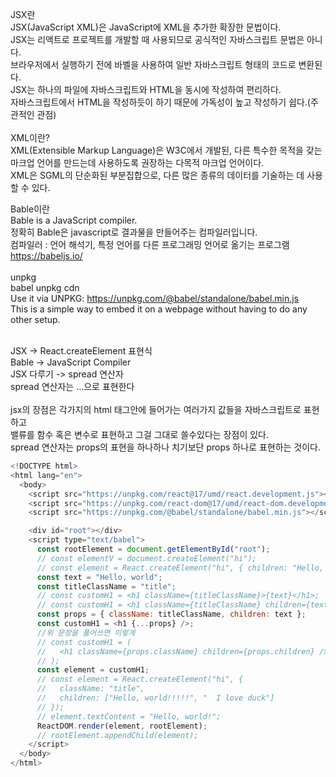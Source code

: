 JSX란 <br/>
JSX(JavaScript XML)은 JavaScript에 XML을 추가한 확장한 문법이다.<br/>
JSX는 리액트로 프로젝트를 개발할 때 사용되므로 공식적인 자바스크립트 문법은 아니다.<br/>
브라우저에서 실행하기 전에 바벨을 사용하여 일반 자바스크립트 형태의 코드로 변환된다.<br/>
JSX는 하나의 파일에 자바스크립트와 HTML을 동시에 작성하여 편리하다.<br/>
자바스크립트에서 HTML을 작성하듯이 하기 때문에 가독성이 높고 작성하기 쉽다.(주관적인 관점)<br/>
<br/>
XML이란?<br/>
XML(Extensible Markup Language)은 W3C에서 개발된, 다른 특수한 목적을 갖는 마크업 언어를 만드는데 사용하도록 권장하는 다목적 마크업 언어이다. <br/>
XML은 SGML의 단순화된 부분집합으로, 다른 많은 종류의 데이터를 기술하는 데 사용할 수 있다.<br/>

Bable이란<br/>
Bable is a JavaScript compiler.<br/>
정확히 Bable은 javascript로 결과물을 만들어주는 컴파일러입니다.<br/>
컴파일러 : 언어 해석기, 특정 언어를 다른 프로그래밍 언어로 옮기는 프로그램<br/>
https://babeljs.io/<br/>
<br/>
unpkg<br/>
babel unpkg cdn<br/>
Use it via UNPKG: https://unpkg.com/@babel/standalone/babel.min.js<br/>
This is a simple way to embed it on a webpage without having to do any other setup.<br/>

<br/>
JSX -> React.createElement 표현식<br/>
Bable -> JavaScript Compiler<br/>
JSX 다루기 -> spread 연산자<br/>
spread 연산자는 ...으로 표현한다<br/>
<br/>
jsx의 장점은 각가지의 html 태그안에 들어가는 여러가지 값들을  자바스크립트로 표현하고<br/>
밸류를 함수 혹은 변수로 표현하고 그걸 그대로 쓸수있다는 장점이 있다. <br/>
spread 연산자는 props의 표현을 하나하나 치기보단 props 하나로 표현하는 것이다.<br/>


```js
<!DOCTYPE html>
<html lang="en">
  <body>
    <script src="https://unpkg.com/react@17/umd/react.development.js"></script>
    <script src="https://unpkg.com/react-dom@17/umd/react-dom.development.js"></script>
    <script src="https://unpkg.com/@babel/standalone/babel.min.js"></script>

    <div id="root"></div>
    <script type="text/babel">
      const rootElement = document.getElementById("root");
      // const elementV = document.createElement("hi");
      // const element = React.createElement("hi", { children: "Hello, world!" });
      const text = "Hello, world";
      const titleClassName = "title";
      // const customH1 = <h1 className={titleClassName}>{text}</h1>;
      // const customH1 = <h1 className={titleClassName} children={text} />;
      const props = { className: titleClassName, children: text };
      const customH1 = <h1 {...props} />;
      //위 문장을 풀어쓰면 이렇게
      // const customH1 = (
      //   <h1 className={props.className} children={props.children} />
      // );
      const element = customH1;
      // const element = React.createElement("hi", {
      //   className: "title",
      //   children: ["Hello, world!!!!!", "  I love duck"]
      // });
      // element.textContent = "Hello, world!";
      ReactDOM.render(element, rootElement);
      // rootElement.appendChild(element);
    </script>
  </body>
</html>
```
